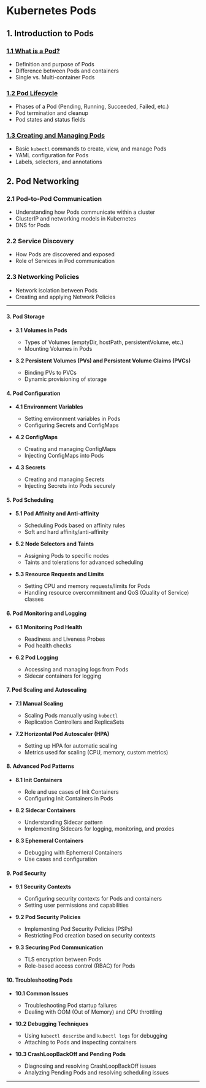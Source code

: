 # Kubernetes Pods

## **1. Introduction to Pods**

### [1.1 What is a Pod?](./01-Intro-to-Pods/1.1-what-is-pod.md)

- Definition and purpose of Pods
- Difference between Pods and containers
- Single vs. Multi-container Pods

### [1.2 Pod Lifecycle](./01-Intro-to-Pods/1.2-Pod-Lifecycle.md)

- Phases of a Pod (Pending, Running, Succeeded, Failed, etc.)
- Pod termination and cleanup
- Pod states and status fields

### [1.3 Creating and Managing Pods](./01-Intro-to-Pods/1.3-Creating-Managing-Pods.md)

- Basic `kubectl` commands to create, view, and manage Pods
- YAML configuration for Pods
- Labels, selectors, and annotations

## **2. Pod Networking**

### **2.1 Pod-to-Pod Communication**

- Understanding how Pods communicate within a cluster
- ClusterIP and networking models in Kubernetes
- DNS for Pods

### **2.2 Service Discovery**

- How Pods are discovered and exposed
- Role of Services in Pod communication

### **2.3 Networking Policies**

- Network isolation between Pods
- Creating and applying Network Policies

---

#### **3. Pod Storage**

- **3.1 Volumes in Pods**

  - Types of Volumes (emptyDir, hostPath, persistentVolume, etc.)
  - Mounting Volumes in Pods

- **3.2 Persistent Volumes (PVs) and Persistent Volume Claims (PVCs)**
  - Binding PVs to PVCs
  - Dynamic provisioning of storage

#### **4. Pod Configuration**

- **4.1 Environment Variables**

  - Setting environment variables in Pods
  - Configuring Secrets and ConfigMaps

- **4.2 ConfigMaps**

  - Creating and managing ConfigMaps
  - Injecting ConfigMaps into Pods

- **4.3 Secrets**
  - Creating and managing Secrets
  - Injecting Secrets into Pods securely

#### **5. Pod Scheduling**

- **5.1 Pod Affinity and Anti-affinity**

  - Scheduling Pods based on affinity rules
  - Soft and hard affinity/anti-affinity

- **5.2 Node Selectors and Taints**

  - Assigning Pods to specific nodes
  - Taints and tolerations for advanced scheduling

- **5.3 Resource Requests and Limits**
  - Setting CPU and memory requests/limits for Pods
  - Handling resource overcommitment and QoS (Quality of Service) classes

#### **6. Pod Monitoring and Logging**

- **6.1 Monitoring Pod Health**

  - Readiness and Liveness Probes
  - Pod health checks

- **6.2 Pod Logging**
  - Accessing and managing logs from Pods
  - Sidecar containers for logging

#### **7. Pod Scaling and Autoscaling**

- **7.1 Manual Scaling**

  - Scaling Pods manually using `kubectl`
  - Replication Controllers and ReplicaSets

- **7.2 Horizontal Pod Autoscaler (HPA)**
  - Setting up HPA for automatic scaling
  - Metrics used for scaling (CPU, memory, custom metrics)

#### **8. Advanced Pod Patterns**

- **8.1 Init Containers**

  - Role and use cases of Init Containers
  - Configuring Init Containers in Pods

- **8.2 Sidecar Containers**

  - Understanding Sidecar pattern
  - Implementing Sidecars for logging, monitoring, and proxies

- **8.3 Ephemeral Containers**
  - Debugging with Ephemeral Containers
  - Use cases and configuration

#### **9. Pod Security**

- **9.1 Security Contexts**

  - Configuring security contexts for Pods and containers
  - Setting user permissions and capabilities

- **9.2 Pod Security Policies**

  - Implementing Pod Security Policies (PSPs)
  - Restricting Pod creation based on security contexts

- **9.3 Securing Pod Communication**
  - TLS encryption between Pods
  - Role-based access control (RBAC) for Pods

#### **10. Troubleshooting Pods**

- **10.1 Common Issues**

  - Troubleshooting Pod startup failures
  - Dealing with OOM (Out of Memory) and CPU throttling

- **10.2 Debugging Techniques**

  - Using `kubectl describe` and `kubectl logs` for debugging
  - Attaching to Pods and inspecting containers

- **10.3 CrashLoopBackOff and Pending Pods**
  - Diagnosing and resolving CrashLoopBackOff issues
  - Analyzing Pending Pods and resolving scheduling issues

---
